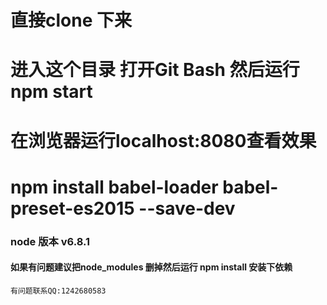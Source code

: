 #  直接clone 下来
# 进入这个目录 打开Git Bash 然后运行 npm start
# 在浏览器运行localhost:8080查看效果
# npm install babel-loader babel-preset-es2015 --save-dev
### node 版本 v6.8.1 
#### 如果有问题建议把node_modules 删掉然后运行 npm install  安装下依赖
```base
有问题联系QQ:1242680583
```
